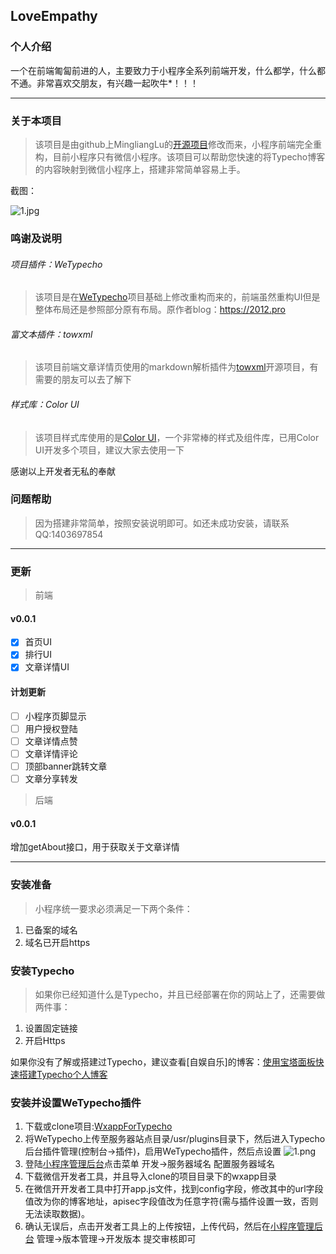 
## LoveEmpathy

### 个人介绍

一个在前端匍匐前进的人，主要致力于小程序全系列前端开发，什么都学，什么都不通。非常喜欢交朋友，有兴趣一起吹牛*！！！

---

### 关于本项目
> 该项目是由github上MingliangLu的[开源项目](https://github.com/MingliangLu/WeTypecho)修改而来，小程序前端完全重构，目前小程序只有微信小程序。该项目可以帮助您快速的将Typecho博客的内容映射到微信小程序上，搭建非常简单容易上手。

截图：

![1.jpg][1]

### 鸣谢及说明

###### 项目插件：WeTypecho

> 该项目是在[WeTypecho](https://github.com/MingliangLu/WeTypecho)项目基础上修改重构而来的，前端虽然重构UI但是整体布局还是参照部分原有布局。原作者blog：https://2012.pro

###### 富文本插件：towxml

> 该项目前端文章详情页使用的markdown解析插件为[towxml](https://github.com/sbfkcel/towxml)开源项目，有需要的朋友可以去了解下

###### 样式库：Color UI

> 该项目样式库使用的是[Color UI](https://github.com/weilanwl/ColorUI)，一个非常棒的样式及组件库，已用Color UI开发多个项目，建议大家去使用一下

感谢以上开发者无私的奉献

### 问题帮助

> 因为搭建非常简单，按照安装说明即可。如还未成功安装，请联系QQ:1403697854

---


### 更新
> 前端
#### v0.0.1

- [x] 首页UI
- [x] 排行UI
- [x] 文章详情UI

#### 计划更新

- [ ] 小程序页脚显示
- [ ] 用户授权登陆
- [ ] 文章详情点赞
- [ ] 文章详情评论
- [ ] 顶部banner跳转文章
- [ ] 文章分享转发

> 后端

#### v0.0.1
增加getAbout接口，用于获取关于文章详情

---


### 安装准备
> 小程序统一要求必须满足一下两个条件：

1. 已备案的域名
2. 域名已开启https

### 安装Typecho
> 如果你已经知道什么是Typecho，并且已经部署在你的网站上了，还需要做两件事：

1. 设置固定链接  
2. 开启Https

如果你没有了解或搭建过Typecho，建议查看[自娱自乐]的博客：[使用宝塔面板快速搭建Typecho个人博客](https://2012.pro/index.php/20180811/cid=77.html)

### 安装并设置WeTypecho插件

1. 下载或clone项目:[WxappForTypecho](https://note.youdao.com/)
2. 将WeTypecho上传至服务器站点目录/usr/plugins目录下，然后进入Typecho后台插件管理(控制台->插件)，启用WeTypecho插件，然后点设置
![1.png][2]
3. 登陆[小程序管理后台](https://mp.weixin.qq.com/)点击菜单 开发->服务器域名  配置服务器域名
4. 下载微信开发者工具，并且导入clone的项目目录下的wxapp目录
5. 在微信开开发者工具中打开app.js文件，找到config字段，修改其中的url字段值改为你的博客地址，apisec字段值改为任意字符(需与插件设置一致，否则无法读取数据)。
6. 确认无误后，点击开发者工具上的上传按钮，上传代码，然后在[小程序管理后台](https://mp.weixin.qq.com/) 管理->版本管理->开发版本  提交审核即可


  [1]: https://loveempathy.com/usr/uploads/2019/12/4288775197.jpg
  [2]: https://loveempathy.com/usr/uploads/2019/12/937410795.png